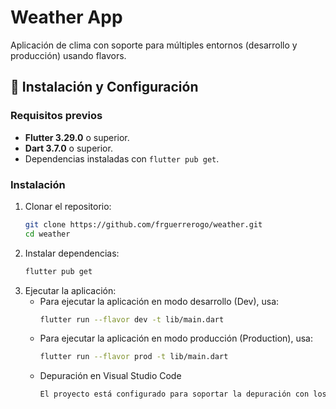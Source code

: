 # Weather App

Aplicación de clima con soporte para múltiples entornos (desarrollo y producción) usando flavors.

## 🚀 Instalación y Configuración

### Requisitos previos

- **Flutter 3.29.0** o superior.
- **Dart 3.7.0** o superior.
- Dependencias instaladas con `flutter pub get`.

### Instalación

1. Clonar el repositorio:
   ```bash
   git clone https://github.com/frguerrerogo/weather.git
   cd weather
   ```
2. Instalar dependencias:
   ```bash
   flutter pub get
   ```
3. Ejecutar la aplicación:
    - Para ejecutar la aplicación en modo desarrollo (Dev), usa:
        ```bash
        flutter run --flavor dev -t lib/main.dart
        ```
    - Para ejecutar la aplicación en modo producción (Production), usa:
        ```bash
        flutter run --flavor prod -t lib/main.dart
        ```
    - Depuración en Visual Studio Code
        ```bash
        El proyecto está configurado para soportar la depuración con los ambientes 'Dev' y 'Prod' desde 'Run and Debug' en Visual Studio Code.
        ```